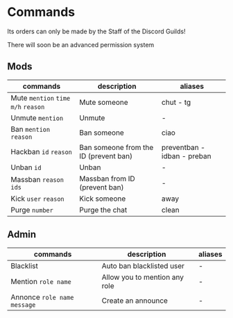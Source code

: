 # Commands

Its orders can only be made by the Staff of the Discord Guilds!

There will soon be an advanced permission system

## Mods

| commands                           | description                           | aliases                     |
| ---------------------------------- | ------------------------------------- | --------------------------- |
| Mute `mention` `time m/h` `reason` | Mute someone                          | chut - tg                   |
| Unmute `mention`                   | Unmute                                | -                           |
| Ban `mention` `reason`             | Ban someone                           | ciao                        |
| Hackban `id` `reason`              | Ban someone from the ID (prevent ban) | preventban - idban - preban |
| Unban `id`                         | Unban                                 | -                           |
| Massban `reason` `ids`             | Massban from ID (prevent ban)         | -                           |
| Kick `user` `reason`               | Kick someone                          | away                        |
| Purge `number`                     | Purge the chat                        | clean                       |

## Admin

| commands                      | description                   | aliases |
| ----------------------------- | ----------------------------- | ------- |
| Blacklist                     | Auto ban blacklisted user     | -       |
| Mention `role name`           | Allow you to mention any role | -       |
| Annonce `role name` `message` | Create an announce            | -       |
